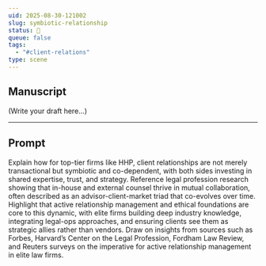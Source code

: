 ```yaml
---
uid: 2025-08-30-121002
slug: symbiotic-relationship
status: 💬
queue: false
tags:
  - "#client-relations"
type: scene
---
```

## Manuscript

(Write your draft here...)

---

## Prompt

Explain how for top-tier firms like HHP, client relationships are not merely transactional but symbiotic and co-dependent, with both sides investing in shared expertise, trust, and strategy.
Reference legal profession research showing that in-house and external counsel thrive in mutual collaboration, often described as an advisor-client-market triad that co-evolves over time.
Highlight that active relationship management and ethical foundations are core to this dynamic, with elite firms building deep industry knowledge, integrating legal-ops approaches, and ensuring clients see them as strategic allies rather than vendors.
Draw on insights from sources such as Forbes, Harvard’s Center on the Legal Profession, Fordham Law Review, and Reuters surveys on the imperative for active relationship management in elite law firms.
